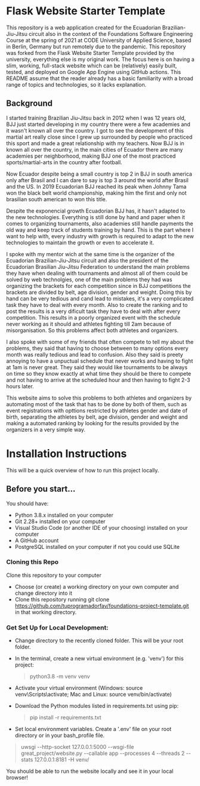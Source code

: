 # Flask Website Starter Template 

This repository is a web application created for the Ecuadorian Brazilian-Jiu-Jitsu circuit also in the context of the Foundations Software Engineering Course at the spring of 2021 at CODE University of Applied Science, based in Berlin, Germany but run remotely due to the pandemic. This repository was forked from the Flask Website Starter Template provided by the university, everything else is my original work. The focus here is on having a slim, working, full-stack website which can be (relatively) easily built, tested, and deployed on Google App Engine using GitHub actions. This README assume that the reader already has a basic familiarity with a broad range of topics and technologies, so it lacks explanation.

## Background

I started training Brazilian Jiu-Jitsu back in 2012 when I was 12 years old, BJJ just started developing in my country there were a few academies and it wasn't known all over the country. I got to see the development of this martial art really close since I grew up surrounded by people who practiced this sport and made a great relationship with my teachers. Now BJJ is in known all over the country, in the main cities of Ecuador there are many academies per neighborhood, making BJJ one of the most practiced sports/martial-arts in the country after football. 

Now Ecuador despite being a small country is top 2 in BJJ in south america only after Brasil and I can dare to say is top 3 around the world after Brasil and the US. In 2019 Ecuadorian BJJ reached its peak when Johnny Tama won the black belt world championship, making him the first and only not brasilian south american to won this title. 

Despite the exponencial growth Ecuadorian BJJ has, it hasn't adapted to the new technologies. Everything is still done by hand and paper when it comes to organizing tournaments, also academies still handle payments the old way and keep track of students training by hand. This is the part where I want to help with, every industry with growth is required to adapt to the new technologies to maintain the growth or even to accelerate it. 

I spoke with my mentor wich at the same time is the organizer of the Ecuadorian Brazilian-Jiu-Jitsu circuit and also the president of the Ecuadorian Brasilian Jiu-Jitsu Federation to understand the main problems they have when dealing with tournaments and almost all of them could be solved by web technolgies, one of the main problems they had was organizing the brackets for each competition since in BJJ competitions the brackets are divided by belt, age division, gender and weight. Doing this by hand can be very tedious and cand lead to mistakes, it's a very complicated task they have to deal with every month. Also to create the ranking and to post the results is a very dificult task they have to deal with after every competition. This results in a poorly organized event with the schedule never working as it should and athletes fighting till 2am because of misorganisation. So this problems affect both athletes and organizers. 

I also spoke with some of my friends that often compete to tell my about the problems, they said that having to choose between to many options every month was really tedious and lead to confusion. Also they said is preety annoying to have a unpuctual schedule that never works and having to fight at 1am is never great. They said they would like tournaments to be always on time so they know exactly at what time they should be there to compete and not having to arrive at the scheduled hour and then having to fight 2-3 hours later.

This website aims to solve this problems to both athletes and organizers by automating most of the task that has to be done by both of them, such as event registrations with opttions restricted by athletes gender and date of birth, separating the athletes by belt, age division, gender and weight and making a automated ranking by looking for the results provided by the organizers in a very simple way.

# Installation Instructions
This will be a quick overview of how to run this project locally.

## Before you start... 
You should have:
- Python 3.8.x installed on your computer 
- Git 2.28+ installed on your computer
- Visual Studio Code (or another IDE of your choosing) installed on your computer 
- A GitHub account 
- PostgreSQL installed on your computer if not you could use SQLite


### Cloning this Repo

Clone this repository to your computer

- Choose (or create) a working directory on your own computer and change directory into it
- Clone this repository running git clone https://github.com/tuprogramadorfav/foundations-project-template.git in that working directory.



### Get Set Up for Local Development: 
- Change directory to the recently cloned folder. This will be your root folder.
- In the terminal, create a new virtual environment (e.g. 'venv') for this project:
    > python3.8 -m venv venv 
- Activate your virtual environment (Windows: source venv\Scripts\activate; Mac and Linux: source venv/bin/activate)
- Download the Python modules listed in requirements.txt using pip:

    > pip install -r requirements.txt

- Set local environment variables. Create a '.env' file on your root directory or in your bash_profile file. 

> uwsgi --http-socket 127.0.0.1:5000 --wsgi-file great_project/website.py --callable app --processes 4 --threads 2 --stats 127.0.0.1:8181 -H venv/

You should be able to run the website locally and see it in your local browser! 




